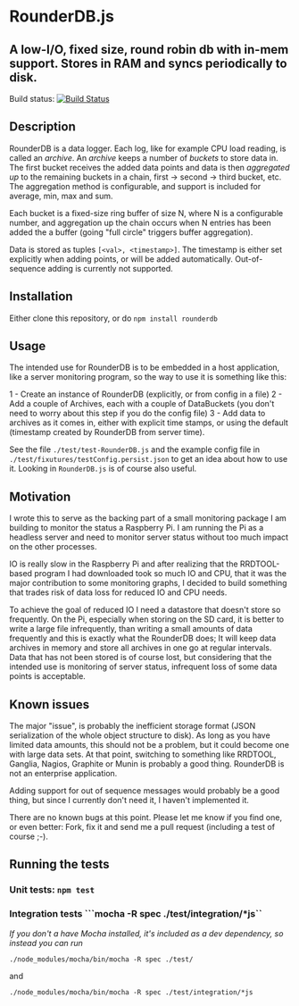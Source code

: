 
# RounderDB.js
## A low-I/O, fixed size, round robin db with in-mem support. Stores in RAM and syncs periodically to disk.

Build status: [![Build Status](https://travis-ci.org/aweijnitz/RounderDB.js.png)](https://travis-ci.org/aweijnitz/RounderDB.js)

## Description
RounderDB is a data logger. Each log, like for example CPU load reading, is called an *archive*. An *archive* keeps a number of *buckets* to store data in. The first bucket receives the added data points and data is then *aggregated up* to the remaining buckets in a chain, first -> second -> third bucket, etc. The aggregation method is configurable, and support is included for average, min, max and sum. 

Each bucket is a fixed-size ring buffer of size N, where N is a configurable number, and aggregation up the chain occurs when N entries has been added the a buffer (going "full circle" triggers buffer aggregation).

Data is stored as tuples ```[<val>, <timestamp>]```. The timestamp is either set explicitly when adding points, or will be added automatically. Out-of-sequence adding is currently not supported. 

## Installation
Either clone this repository, or do ```npm install rounderdb```

## Usage
The intended use for RounderDB is to be embedded in a host application, like a server monitoring program, so the way to use it is something like this:

1 - Create an instance of RounderDB (explicitly, or from config in a file)
2 - Add a couple of Archives, each with a couple of DataBuckets (you don't need to worry about this step if you do the config file)
3 - Add data to archives as it comes in, either with explicit time stamps, or using the default (timestamp created by RounderDB from server time).

See the file ```./test/test-RounderDB.js``` and the example config file in ```./test/fixutures/testConfig.persist.json``` to get an idea about how to use it. Looking in ```RounderDB.js``` is of course also useful.

## Motivation
I wrote this to serve as the backing part of a small monitoring package I am building to monitor the status a Raspberry Pi. I am running the Pi as a headless server and need to monitor server status without too much impact on the other processes. 

IO is really slow in the Raspberry Pi and after realizing that the RRDTOOL-based program I had downloaded took so much IO and CPU, that it was the major contribution to some monitoring graphs, I decided to build something that trades risk of data loss for reduced IO and CPU needs. 

To achieve the goal of reduced IO I need a datastore that doesn't store so frequently. On the Pi, especially when storing on the SD card, it is better to write a large file infrequently, than writing a small amounts of data frequently and this is exactly what the RounderDB does; It will keep data archives in memory and store all archives in one go at regular intervals. Data that has not been stored is of course lost, but considering that the intended use is monitoring of server status, infrequent loss of some data points is acceptable.


## Known issues
The major "issue", is probably the inefficient storage format (JSON serialization of the whole object structure to disk). As long as you have limited data amounts, this should not be a problem, but it could become one with large data sets. At that point, switching to something like RRDTOOL, Ganglia, Nagios, Graphite or Munin is probably a good thing. RounderDB is not an enterprise application.

Adding support for out of sequence messages would probably be a good thing, but since I currently don't need it, I haven't implemented it.

There are no known bugs at this point. Please let me know if you find one, or even better: Fork, fix it and send me a pull request (including a test of course ;-).


## Running the tests
### Unit tests: ```npm test```
### Integration tests ```mocha -R spec ./test/integration/*js``

*If you don't a have Mocha installed, it's included as a dev dependency, so instead you can run*

```./node_modules/mocha/bin/mocha -R spec ./test/```

and

```./node_modules/mocha/bin/mocha -R spec ./test/integration/*js```
